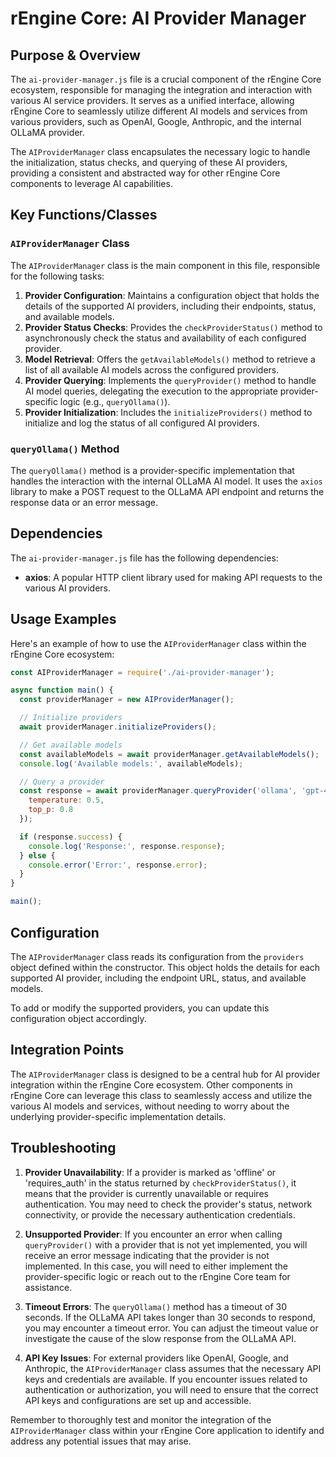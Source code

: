 # rEngine Core: AI Provider Manager

## Purpose & Overview

The `ai-provider-manager.js` file is a crucial component of the rEngine Core ecosystem, responsible for managing the integration and interaction with various AI service providers. It serves as a unified interface, allowing rEngine Core to seamlessly utilize different AI models and services from various providers, such as OpenAI, Google, Anthropic, and the internal OLLaMA provider.

The `AIProviderManager` class encapsulates the necessary logic to handle the initialization, status checks, and querying of these AI providers, providing a consistent and abstracted way for other rEngine Core components to leverage AI capabilities.

## Key Functions/Classes

### `AIProviderManager` Class

The `AIProviderManager` class is the main component in this file, responsible for the following tasks:

1. **Provider Configuration**: Maintains a configuration object that holds the details of the supported AI providers, including their endpoints, status, and available models.
2. **Provider Status Checks**: Provides the `checkProviderStatus()` method to asynchronously check the status and availability of each configured provider.
3. **Model Retrieval**: Offers the `getAvailableModels()` method to retrieve a list of all available AI models across the configured providers.
4. **Provider Querying**: Implements the `queryProvider()` method to handle AI model queries, delegating the execution to the appropriate provider-specific logic (e.g., `queryOllama()`).
5. **Provider Initialization**: Includes the `initializeProviders()` method to initialize and log the status of all configured AI providers.

### `queryOllama()` Method

The `queryOllama()` method is a provider-specific implementation that handles the interaction with the internal OLLaMA AI model. It uses the `axios` library to make a POST request to the OLLaMA API endpoint and returns the response data or an error message.

## Dependencies

The `ai-provider-manager.js` file has the following dependencies:

- **axios**: A popular HTTP client library used for making API requests to the various AI providers.

## Usage Examples

Here's an example of how to use the `AIProviderManager` class within the rEngine Core ecosystem:

```javascript
const AIProviderManager = require('./ai-provider-manager');

async function main() {
  const providerManager = new AIProviderManager();

  // Initialize providers
  await providerManager.initializeProviders();

  // Get available models
  const availableModels = await providerManager.getAvailableModels();
  console.log('Available models:', availableModels);

  // Query a provider
  const response = await providerManager.queryProvider('ollama', 'gpt-4-turbo', 'What is the capital of France?', {
    temperature: 0.5,
    top_p: 0.8
  });

  if (response.success) {
    console.log('Response:', response.response);
  } else {
    console.error('Error:', response.error);
  }
}

main();
```

## Configuration

The `AIProviderManager` class reads its configuration from the `providers` object defined within the constructor. This object holds the details for each supported AI provider, including the endpoint URL, status, and available models.

To add or modify the supported providers, you can update this configuration object accordingly.

## Integration Points

The `AIProviderManager` class is designed to be a central hub for AI provider integration within the rEngine Core ecosystem. Other components in rEngine Core can leverage this class to seamlessly access and utilize the various AI models and services, without needing to worry about the underlying provider-specific implementation details.

## Troubleshooting

1. **Provider Unavailability**: If a provider is marked as 'offline' or 'requires_auth' in the status returned by `checkProviderStatus()`, it means that the provider is currently unavailable or requires authentication. You may need to check the provider's status, network connectivity, or provide the necessary authentication credentials.

1. **Unsupported Provider**: If you encounter an error when calling `queryProvider()` with a provider that is not yet implemented, you will receive an error message indicating that the provider is not implemented. In this case, you will need to either implement the provider-specific logic or reach out to the rEngine Core team for assistance.

1. **Timeout Errors**: The `queryOllama()` method has a timeout of 30 seconds. If the OLLaMA API takes longer than 30 seconds to respond, you may encounter a timeout error. You can adjust the timeout value or investigate the cause of the slow response from the OLLaMA API.

1. **API Key Issues**: For external providers like OpenAI, Google, and Anthropic, the `AIProviderManager` class assumes that the necessary API keys and credentials are available. If you encounter issues related to authentication or authorization, you will need to ensure that the correct API keys and configurations are set up and accessible.

Remember to thoroughly test and monitor the integration of the `AIProviderManager` class within your rEngine Core application to identify and address any potential issues that may arise.
